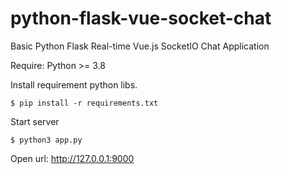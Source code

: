 # python-flask-vue-socket-chat
Basic Python Flask Real-time Vue.js SocketIO Chat Application

Require:
Python >= 3.8 

Install requirement python libs.
```
$ pip install -r requirements.txt
```

Start server
```
$ python3 app.py
```

Open url: http://127.0.0.1:9000
